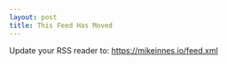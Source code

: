 ```yaml
---
layout: post
title: This Feed Has Moved
---
```


Update your RSS reader to: https://mikeinnes.io/feed.xml
